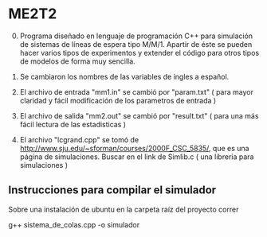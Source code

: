 # ME2T2

0. Programa diseñado en lenguaje de programación C++ para simulación de sistemas de líneas de espera tipo M/M/1.
Apartir de éste se pueden hacer varios tipos de experimentos y extender el código para otros tipos de modelos de forma muy sencilla.

1. Se cambiaron los nombres de las variables de ingles a español.

2. El archivo de entrada "mm1.in" se cambió por "param.txt" ( para mayor claridad y fácil modificación de los parametros de entrada )

3. El archivo de salida "mm2.out" se cambió por "result.txt" ( para una más fácil lectura de las estadisticas )

4. El archivo "lcgrand.cpp" se tomó de
http://www.sju.edu/~sforman/courses/2000F_CSC_5835/, que es una página de simulaciones. Buscar en el link de Simlib.c ( una libreria para simulaciones )


## Instrucciones para compilar el simulador
Sobre una instalación de ubuntu en la carpeta raíz del proyecto correr

g++ sistema_de_colas.cpp -o simulador
